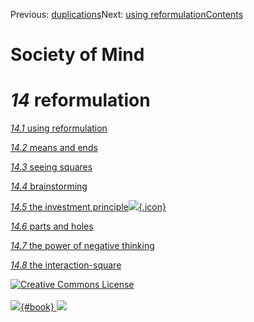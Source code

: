 <div class="chapnav">

<span class="prev">Previous: [duplications](./som-13.7.html)</span><span
class="next">Next: [using reformulation](./som-14.1.html)</span><span
class="contents">[Contents](index.html)</span>
<div class="titlebar">

Society of Mind
===============

</div>

</div>

*14* reformulation
==================

[*14.1* using reformulation](som-14.1.html)

[*14.2* means and ends](som-14.2.html)

[*14.3* seeing squares](som-14.3.html)

[*14.4* brainstorming](som-14.4.html)

[*14.5* the investment
principle![](./images/video.png){.icon}](som-14.5.html)

[*14.6* parts and holes](som-14.6.html)

[*14.7* the power of negative thinking](som-14.7.html)

[*14.8* the interaction-square](som-14.8.html)

<div class="footer">

[![Creative Commons
License](http://i.creativecommons.org/l/by-nc-sa/3.0/80x15.png)](http://creativecommons.org/licenses/by-nc-sa/3.0/deed.en_US)\
\
[![](./images/som_book.jpeg){#book}
![](./images/a_logo_17.gif)](http://www.amazon.com/gp/product/0671657135?ie=UTF8&camp=1789&creativeASIN=0671657135&linkCode=xm2&tag=marvinminsky)

</div>
